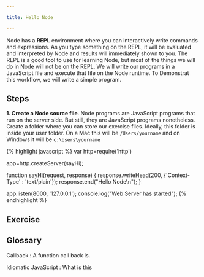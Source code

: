 ```yaml
---

title: Hello Node

---
```


Node has a **REPL** environment where you can interactively write commands and expressions. As you type something on the REPL, it will be evaluated and interpreted by Node and results will immediately shown to you. The REPL is a good tool to use for learning Node, but most of the things we will do in Node will not be on the REPL. We will write our programs in a JavaScript file and execute that file on the Node runtime. To Demonstrat this workflow, we will write a simple program.

## Steps

**1. Create a Node source file**. Node programs are JavaScript programs that run on the server side. But still, they are JavaScript programs nonetheless. Create a folder where you can store our exercise files. Ideally, this folder is inside your user folder. On a Mac this will be `/Users/yourname` and on Windows it will be `c:\Users\yourname`


{% highlight javascript %}
var http=require('http')

app=http.createServer(sayHi);

function sayHi(request, response) {
  response.writeHead(200, {'Context-Type' : 'text/plain'});
  response.end("Hello Node\n");
}

app.listen(8000, '127.0.0.1');
console.log("Web Server has started");
{% endhighlight %}


## Exercise

## Glossary

Callback
: A function call back is.

Idiomatic JavaScript
: What is this
